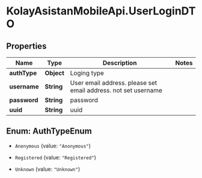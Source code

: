 # KolayAsistanMobileApi.UserLoginDTO

## Properties

Name | Type | Description | Notes
------------ | ------------- | ------------- | -------------
**authType** | **Object** | Loging type | 
**username** | **String** | User email address. please set email address. not set username | 
**password** | **String** | password | 
**uuid** | **String** | uuid | 



## Enum: AuthTypeEnum


* `Anonymous` (value: `"Anonymous"`)

* `Registered` (value: `"Registered"`)

* `Unknown` (value: `"Unknown"`)




